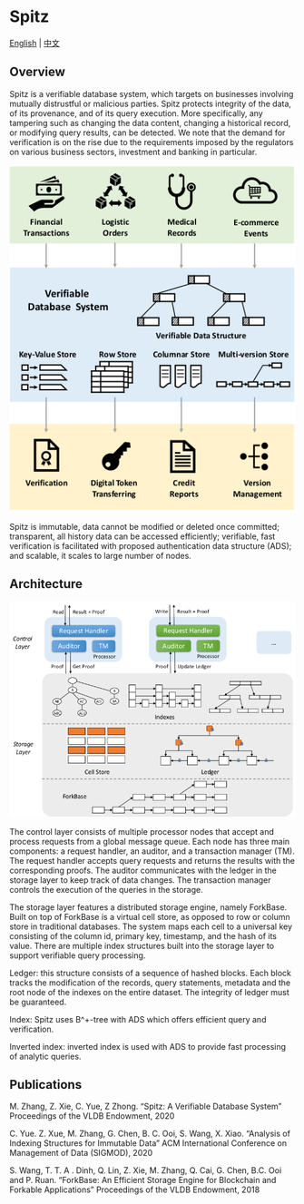 # Spitz
[English]() | [中文]()
## Overview
Spitz is a verifiable database system, which targets on businesses involving mutually distrustful or malicious parties. Spitz protects integrity of the data, of its provenance, and of its query execution. More specifically, any tampering such as changing the data content, changing a historical record, or modifying query results, can be detected. We note that the demand for verification is on the rise due to the requirements imposed by the regulators on various business sectors, investment and banking in particular.

![System overview.](https://github.com/zhongziyue/Spitz/blob/master/figures/fig1.png)

Spitz is immutable, data cannot be modified or deleted once committed; transparent, all history data can be accessed efficiently; verifiable, fast verification is facilitated with proposed authentication data structure (ADS); and scalable, it scales to large number of nodes.

## Architecture
![System architecture.](https://github.com/zhongziyue/Spitz/blob/master/figures/fig2.png)

The control layer consists of multiple processor nodes that accept and process requests from a global message queue. Each node has three main components: a request handler, an auditor, and a transaction manager (TM). The request handler accepts query requests and returns the results with the corresponding proofs. The auditor communicates with the ledger in the storage layer to keep track of data changes. The transaction manager controls the execution of the queries in the storage.

The storage layer features a distributed storage engine, namely ForkBase. Built on top of ForkBase is a virtual cell store, as opposed to row or column store in traditional databases. The system maps each cell to a universal key consisting of the column id, primary key, timestamp, and the hash of its value. There are multiple index structures built into the storage layer to support verifiable query processing.

Ledger: this structure consists of a sequence of hashed blocks. Each block tracks the modification of the records, query statements, metadata and the root node of the indexes on the entire dataset. The integrity of ledger must be guaranteed.

Index: Spitz uses B^+-tree with ADS which offers efficient query and verification.

Inverted index: inverted index is used with ADS to provide fast processing of analytic queries.

## Publications
M. Zhang, Z. Xie, C. Yue, Z Zhong. “Spitz: A Verifiable Database System” Proceedings of the VLDB Endowment, 2020

C. Yue. Z. Xue, M. Zhang, G. Chen, B. C. Ooi, S. Wang, X. Xiao. “Analysis of Indexing Structures for Immutable Data” ACM International Conference on Management of Data (SIGMOD), 2020

S. Wang, T. T. A . Dinh, Q. Lin, Z. Xie, M. Zhang, Q. Cai, G. Chen, B.C. Ooi and P. Ruan. “ForkBase: An Efficient Storage Engine for Blockchain and Forkable Applications” Proceedings of the VLDB Endowment, 2018

<style type="text/css">
img{text-align: center; margin: 0 auto;}
</style>
